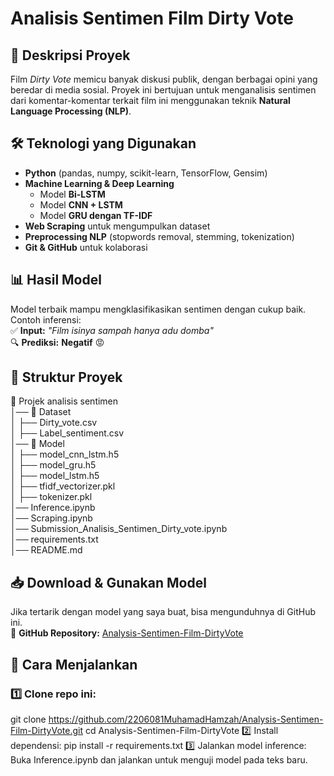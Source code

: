 # **Analisis Sentimen Film Dirty Vote**  

## 📌 **Deskripsi Proyek**  
Film *Dirty Vote* memicu banyak diskusi publik, dengan berbagai opini yang beredar di media sosial. Proyek ini bertujuan untuk menganalisis sentimen dari komentar-komentar terkait film ini menggunakan teknik **Natural Language Processing (NLP)**.  

## 🛠 **Teknologi yang Digunakan**  
- **Python** (pandas, numpy, scikit-learn, TensorFlow, Gensim)  
- **Machine Learning & Deep Learning**  
  - Model **Bi-LSTM**  
  - Model **CNN + LSTM**  
  - Model **GRU dengan TF-IDF**  
- **Web Scraping** untuk mengumpulkan dataset  
- **Preprocessing NLP** (stopwords removal, stemming, tokenization)  
- **Git & GitHub** untuk kolaborasi  

## 📊 **Hasil Model**  
Model terbaik mampu mengklasifikasikan sentimen dengan cukup baik. Contoh inferensi:  
✅ **Input:** *"Film isinya sampah hanya adu domba"*  
🔍 **Prediksi:** **Negatif** 😡  

## 📂 **Struktur Proyek**  
📁 Projek analisis sentimen  
│── 📂 Dataset  
│   ├── Dirty_vote.csv  
│   ├── Label_sentiment.csv  
│── 📂 Model  
│   ├── model_cnn_lstm.h5  
│   ├── model_gru.h5  
│   ├── model_lstm.h5  
│   ├── tfidf_vectorizer.pkl  
│   ├── tokenizer.pkl  
│── Inference.ipynb  
│── Scraping.ipynb  
│── Submission_Analisis_Sentimen_Dirty_vote.ipynb  
│── requirements.txt  
│── README.md  



## 📥 **Download & Gunakan Model**  
Jika tertarik dengan model yang saya buat, bisa mengunduhnya di GitHub ini.  
📌 **GitHub Repository:** [Analysis-Sentimen-Film-DirtyVote](https://github.com/2206081MuhamadHamzah/Analysis-Sentimen-Film-DirtyVote)  

## 📝 **Cara Menjalankan**  
### 1️⃣ Clone repo ini:  
git clone https://github.com/2206081MuhamadHamzah/Analysis-Sentimen-Film-DirtyVote.git
cd Analysis-Sentimen-Film-DirtyVote
2️⃣ Install dependensi:
pip install -r requirements.txt
3️⃣ Jalankan model inference:
Buka Inference.ipynb dan jalankan untuk menguji model pada teks baru.





